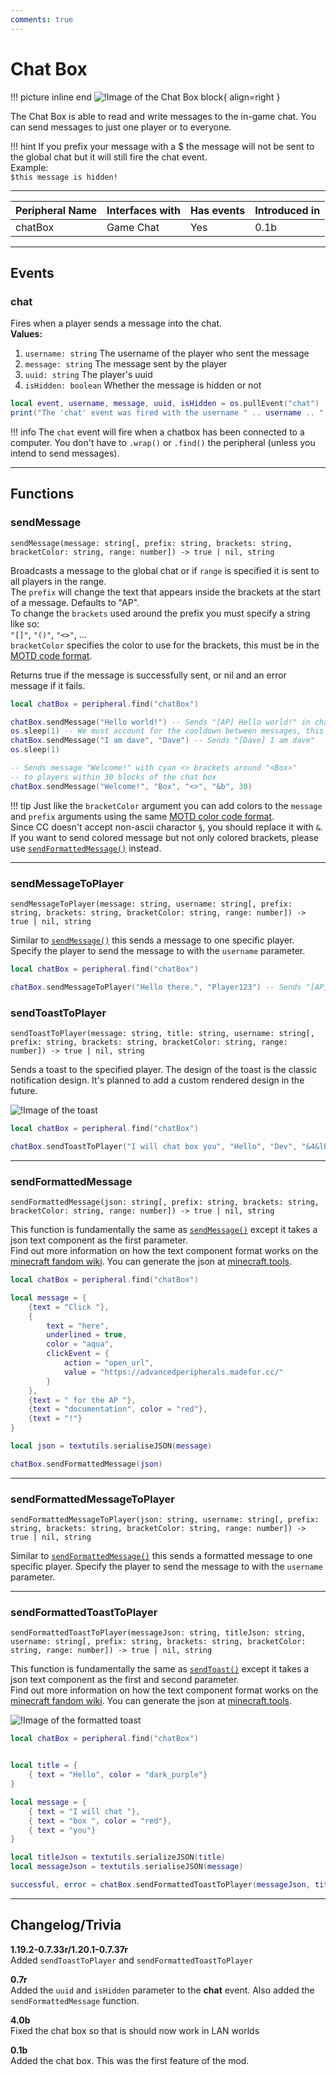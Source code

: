```yaml
---
comments: true
---
```


# Chat Box

!!! picture inline end
    ![!Image of the Chat Box block](/../assets/images/previews/chat_box.png){ align=right }

The Chat Box is able to read and write messages to the in-game chat. You can send messages to just one player or to everyone.

!!! hint
    If you prefix your message with a $ the message will not be sent to the global chat but it will still fire the chat event.  
    Example:  
    `$this message is hidden!`

---

<center>

| Peripheral Name | Interfaces with | Has events | Introduced in |
| --------------- | --------------- | ---------- | ------------- |
| chatBox         | Game Chat       | Yes        | 0.1b          |

</center>

---

## Events

### chat
Fires when a player sends a message into the chat.  
**Values:**  
1. `username: string` The username of the player who sent the message  
2. `message: string` The message sent by the player  
3. `uuid: string` The player's uuid  
4. `isHidden: boolean` Whether the message is hidden or not

```lua linenums="1"
local event, username, message, uuid, isHidden = os.pullEvent("chat")
print("The 'chat' event was fired with the username " .. username .. " and the message " .. message)
```

!!! info
    The `chat` event will fire when a chatbox has been connected to a computer. You don't have to `.wrap()` or `.find()` the peripheral (unless you intend to send messages).

---

## Functions

### sendMessage
```
sendMessage(message: string[, prefix: string, brackets: string, bracketColor: string, range: number]) -> true | nil, string
```
Broadcasts a message to the global chat or if `range` is specified it is sent to all players in the range.  
The `prefix` will change the text that appears inside the brackets at the start of a message. Defaults to "AP".  
To change the `brackets` used around the prefix you must specify a string like so:  
`"[]"`, `"()"`, `"<>"`, ...  
`bracketColor` specifies the color to use for the brackets, this must be in the [MOTD code format](https://www.digminecraft.com/lists/color_list_pc.php).

Returns true if the message is successfully sent, or nil and an error message if it fails.

```lua linenums="1"
local chatBox = peripheral.find("chatBox")

chatBox.sendMessage("Hello world!") -- Sends "[AP] Hello world!" in chat
os.sleep(1) -- We must account for the cooldown between messages, this is to prevent spam
chatBox.sendMessage("I am dave", "Dave") -- Sends "[Dave] I am dave"
os.sleep(1)

-- Sends message "Welcome!" with cyan <> brackets around "<Box>"
-- to players within 30 blocks of the chat box
chatBox.sendMessage("Welcome!", "Box", "<>", "&b", 30)
```

!!! tip
    Just like the `bracketColor` argument you can add colors to the `message` and `prefix` arguments using the same [MOTD color code format](https://www.digminecraft.com/lists/color_list_pc.php).  
    Since CC doesn't accept non-ascii charactor `§`, you should replace it with `&`.  
    If you want to send colored message but not only colored brackets, please use [`sendFormattedMessage()`](#sendformattedmessage) instead.

---

### sendMessageToPlayer
```
sendMessageToPlayer(message: string, username: string[, prefix: string, brackets: string, bracketColor: string, range: number]) -> true | nil, string
```
Similar to [`sendMessage()`](#sendmessage) this sends a message to one specific player. Specify the player to send the message to with the `username` parameter.

```lua linenums="1"
local chatBox = peripheral.find("chatBox")

chatBox.sendMessageToPlayer("Hello there.", "Player123") -- Sends "[AP] Hello there." to Player123 in chat
```

### sendToastToPlayer
```
sendToastToPlayer(message: string, title: string, username: string[, prefix: string, brackets: string, bracketColor: string, range: number]) -> true | nil, string
```
Sends a toast to the specified player. The design of the toast is the classic notification design. It's planned to add a custom rendered design in the future.

![!Image of the toast](/../assets/images/chat_box/toast.png)


```lua linenums="1"
local chatBox = peripheral.find("chatBox")

chatBox.sendToastToPlayer("I will chat box you", "Hello", "Dev", "&4&lBoxi", "()", "&c&l")
```

---

### sendFormattedMessage
```
sendFormattedMessage(json: string[, prefix: string, brackets: string, bracketColor: string, range: number]) -> true | nil, string
```
This function is fundamentally the same as [`sendMessage()`](#sendmessage) except it takes a json text component as the first parameter.  
Find out more information on how the text component format works on the [minecraft fandom wiki](https://minecraft.fandom.com/wiki/Raw_JSON_text_format).
You can generate the json at [minecraft.tools](https://minecraft.tools/en/json_text.php?json=Welcome%20to%20Minecraft%20Tools).

```lua linenums="1"
local chatBox = peripheral.find("chatBox")

local message = {
    {text = "Click "}, 
    {
        text = "here",
        underlined = true,
        color = "aqua",
        clickEvent = {
            action = "open_url",
            value = "https://advancedperipherals.madefor.cc/"
        }
    },
    {text = " for the AP "},
    {text = "documentation", color = "red"},
    {text = "!"}
}

local json = textutils.serialiseJSON(message)

chatBox.sendFormattedMessage(json)
```

---

### sendFormattedMessageToPlayer
```
sendFormattedMessageToPlayer(json: string, username: string[, prefix: string, brackets: string, bracketColor: string, range: number]) -> true | nil, string
```
Similar to [`sendFormattedMessage()`](#sendformattedmessage) this sends a formatted message to one specific player. Specify the player to send the message to with the `username` parameter.

---

### sendFormattedToastToPlayer
```
sendFormattedToastToPlayer(messageJson: string, titleJson: string, username: string[, prefix: string, brackets: string, bracketColor: string, range: number]) -> true | nil, string
```
This function is fundamentally the same as [`sendToast()`](#sendtoasttoplayer) except it takes a json text component as the first and second parameter.  
Find out more information on how the text component format works on the [minecraft fandom wiki](https://minecraft.fandom.com/wiki/Raw_JSON_text_format).
You can generate the json at [minecraft.tools](https://minecraft.tools/en/json_text.php?json=Welcome%20to%20Minecraft%20Tools).

![!Image of the formatted toast](/../assets/images/chat_box/toast_formatted.png)

```lua linenums="1"
local chatBox = peripheral.find("chatBox")


local title = {
    { text = "Hello", color = "dark_purple"}
}

local message = {
    { text = "I will chat "},
    { text = "box ", color = "red"},
    { text = "you"}
}

local titleJson = textutils.serializeJSON(title)
local messageJson = textutils.serialiseJSON(message)

successful, error = chatBox.sendFormattedToastToPlayer(messageJson, titleJson, "Dev", "&4&lBoxi", "()", "&c&l")
```

---

## Changelog/Trivia

**1.19.2-0.7.33r/1.20.1-0.7.37r**   
Added `sendToastToPlayer` and `sendFormattedToastToPlayer`

**0.7r**  
Added the `uuid` and `isHidden` parameter to the **chat** event. Also added the `sendFormattedMessage` function.

**4.0b**  
Fixed the chat box so that is should now work in LAN worlds

**0.1b**  
Added the chat box. This was the first feature of the mod.
